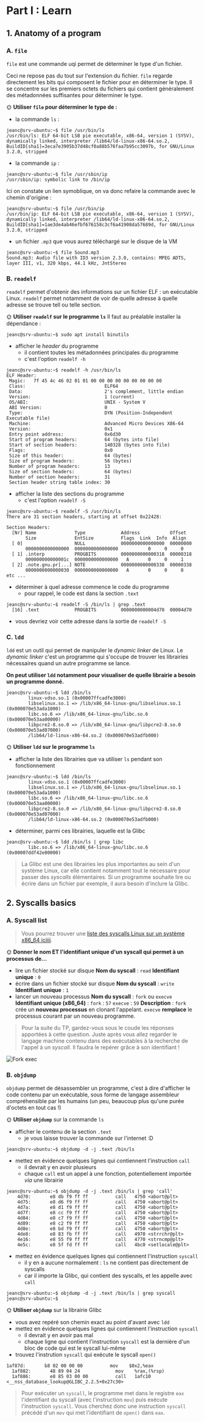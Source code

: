 
# Part I : Learn

## 1. Anatomy of a program

### A. `file`

`file` est une commande uqi permet de déterminer le type d'un fichier.

Ceci ne repose pas du tout sur l'extension du fichier. `file` regarde directement les bits qui composent le fichier pour en déterminer le type. Il se concentre sur les premiers octets du fichiers qui contient généralement des métadonnées suffisantes pour déterminer le type.

🌞 **Utiliser `file` pour déterminer le type de :**

- la commande `ls` :
```console
jeanc@srv-ubuntu:~$ file /usr/bin/ls
/usr/bin/ls: ELF 64-bit LSB pie executable, x86-64, version 1 (SYSV), dynamically linked, interpreter /lib64/ld-linux-x86-64.so.2, BuildID[sha1]=3eca7e3905b37d48cf0a88b576faa7b95cc3097b, for GNU/Linux 3.2.0, stripped
```
- la commande `ip` :
```console
jeanc@srv-ubuntu:~$ file /usr/sbin/ip
/usr/sbin/ip: symbolic link to /bin/ip
```
Ici on constate un lien symoblique, on va donc refaire la commande avec le chemin d'origine : 
```console
jeanc@srv-ubuntu:~$ file /usr/bin/ip
/usr/bin/ip: ELF 64-bit LSB pie executable, x86-64, version 1 (SYSV), dynamically linked, interpreter /lib64/ld-linux-x86-64.so.2, BuildID[sha1]=1ae3de4ab46efbf676158c3cf6a41908da57689d, for GNU/Linux 3.2.0, stripped
```
- un fichier `.mp3` que vous aurez téléchargé sur le disque de la VM
```console
jeanc@srv-ubuntu:~$ file Sound.mp3
Sound.mp3: Audio file with ID3 version 2.3.0, contains: MPEG ADTS, layer III, v1, 320 kbps, 44.1 kHz, JntStereo
```
### B. `readelf`

`readelf` permet d'obtenir des informations sur un fichier ELF : un exécutable Linux.
`readelf` permet notamment de voir de quelle adresse à quelle adresse se trouve  tell ou telle section.

🌞 **Utiliser `readelf` sur le programme `ls`**
Il faut au préalable installer la dépendance : 
```console 
jeanc@srv-ubuntu:~$ sudo apt install binutils
```
- afficher le *header* du programme
  - il contient toutes les métadonnées principales du programme
  - c'est l'option `readelf -h`
 ```console
jeanc@srv-ubuntu:~$ readelf -h /usr/bin/ls
ELF Header:
  Magic:   7f 45 4c 46 02 01 01 00 00 00 00 00 00 00 00 00
  Class:                             ELF64
  Data:                              2's complement, little endian
  Version:                           1 (current)
  OS/ABI:                            UNIX - System V
  ABI Version:                       0
  Type:                              DYN (Position-Independent Executable file)
  Machine:                           Advanced Micro Devices X86-64
  Version:                           0x1
  Entry point address:               0x6d30
  Start of program headers:          64 (bytes into file)
  Start of section headers:          140328 (bytes into file)
  Flags:                             0x0
  Size of this header:               64 (bytes)
  Size of program headers:           56 (bytes)
  Number of program headers:         13
  Size of section headers:           64 (bytes)
  Number of section headers:         31
  Section header string table index: 30
```
- afficher la liste des sections du programme
  - c'est l'option `readelf -S`
```console 
jeanc@srv-ubuntu:~$ readelf -S /usr/bin/ls
There are 31 section headers, starting at offset 0x22428:

Section Headers:
  [Nr] Name              Type             Address           Offset
       Size              EntSize          Flags  Link  Info  Align
  [ 0]                   NULL             0000000000000000  00000000
       0000000000000000  0000000000000000           0     0     0
  [ 1] .interp           PROGBITS         0000000000000318  00000318
       000000000000001c  0000000000000000   A       0     0     1
  [ 2] .note.gnu.pr[...] NOTE             0000000000000338  00000338
       0000000000000030  0000000000000000   A       0     0     8
etc ...
```
- déterminer à quel adresse commence le code du programme
  - pour rappel, le code est dans la section `.text`
```console 
jeanc@srv-ubuntu:~$ readelf -S /bin/ls | grep .text
  [16] .text             PROGBITS         0000000000004d70  00004d70
```
  - vous devriez voir cette adresse dans la sortie de `readelf -S`

### C. `ldd`

`ldd` est un outil qui permet de manipuler le *dynamic linker* de Linux. Le *dynamic linker* c'est un programme qui s'occupe de trouver les librairies nécessaires quand un autre programme se lance.

**On peut utiliser `ldd` notamment pour visualiser de quelle librairie a besoin un programme donné.**
```console
jeanc@srv-ubuntu:~$ ldd /bin/ls
        linux-vdso.so.1 (0x00007ffcadfe3000)
        libselinux.so.1 => /lib/x86_64-linux-gnu/libselinux.so.1 (0x000070e53ada1000)
        libc.so.6 => /lib/x86_64-linux-gnu/libc.so.6 (0x000070e53aa00000)
        libpcre2-8.so.0 => /lib/x86_64-linux-gnu/libpcre2-8.so.0 (0x000070e53ad07000)
        /lib64/ld-linux-x86-64.so.2 (0x000070e53adfb000)
```
🌞 **Utiliser `ldd` sur le programme `ls`**

- afficher la liste des librairies que va utiliser `ls` pendant son fonctionnement
```console
jeanc@srv-ubuntu:~$ ldd /bin/ls
        linux-vdso.so.1 (0x00007ffcadfe3000)
        libselinux.so.1 => /lib/x86_64-linux-gnu/libselinux.so.1 (0x000070e53ada1000)
        libc.so.6 => /lib/x86_64-linux-gnu/libc.so.6 (0x000070e53aa00000)
        libpcre2-8.so.0 => /lib/x86_64-linux-gnu/libpcre2-8.so.0 (0x000070e53ad07000)
        /lib64/ld-linux-x86-64.so.2 (0x000070e53adfb000)
```
- déterminer, parmi ces librairies, laquelle est la Glibc
```console
jeanc@srv-ubuntu:~$ ldd /bin/ls | grep libc
        libc.so.6 => /lib/x86_64-linux-gnu/libc.so.6 (0x00007ddf42e00000)
```
> La Glibc est une des librairies les plus importantes au sein d'un système Linux, car elle contient notamment tout le nécessaire pour passer des *syscalls* élémentaires. Si un programme souhaite lire ou écrire dans un fichier par exemple, il aura besoin d'inclure la Glibc.

## 2. Syscalls basics

### A. Syscall list

> Vous pourrez trouver une [liste des syscalls Linux sur un système x86_64 iciiii](https://filippo.io/linux-syscall-table/).

🌞 **Donner le nom ET l'identifiant unique d'un syscall qui permet à un processus de...**

- lire un fichier stocké sur disque
**Nom du syscall** : `read`
**Identifiant unique** : `0`
- écrire dans un fichier stocké sur disque
**Nom du syscall** : `write`
**Identifiant unique** : `1`
- lancer un nouveau processus
**Nom du syscall** : `fork` ou `execve`
**Identifiant unique (x86_64)** :
`fork` : `57`
`execve` : `59`
**Description** :
`fork` crée un **nouveau processus** en clonant l'appelant.
`execve` **remplace** le processus courant par un nouveau programme.

> Pour la suite du TP, gardez-vous sous le coude les réponses apportées à cette question. Juste après vous allez regarder le langage machine contenu dans des exécutables à la recherche de l'appel à un *syscall*. Il faudra le repérer grâce à son identifiant !

![Fork exec](./img/forkexec.png)

### B. `objdump`

`objdump` permet de désassembler un programme, c'est à dire d'afficher le code contenu par un exécutable, sous forme de langage assembleur compréhensible par les humains (un peu, beaucoup plus qu'une purée d'octets en tout cas !)

🌞 **Utiliser `objdump`** sur la commande `ls`

- afficher le contenu de la section `.text`
  - je vous laisse trouver la commande sur l'internet :D
```console
jeanc@srv-ubuntu:~$ objdump -d -j .text /bin/ls
```
- mettez en évidence quelques lignes qui contiennent l'instruction `call`
  - il devrait y en avoir plusieurs
  - chaque `call` est un appel à une fonction, potentiellement importée *via* une librairie
```console
jeanc@srv-ubuntu:~$ objdump -d -j .text /bin/ls | grep 'call'
    4d70:       e8 db f9 ff ff          call   4750 <abort@plt>
    4d75:       e8 d6 f9 ff ff          call   4750 <abort@plt>
    4d7a:       e8 d1 f9 ff ff          call   4750 <abort@plt>
    4d7f:       e8 cc f9 ff ff          call   4750 <abort@plt>
    4d84:       e8 c7 f9 ff ff          call   4750 <abort@plt>
    4d89:       e8 c2 f9 ff ff          call   4750 <abort@plt>
    4d8e:       e8 bd f9 ff ff          call   4750 <abort@plt>
    4de8:       e8 83 fb ff ff          call   4970 <strrchr@plt>
    4e16:       e8 55 f9 ff ff          call   4770 <strncmp@plt>
    4e5c:       e8 5f fd ff ff          call   4bc0 <setlocale@plt>
```
- mettez en évidence quelques lignes qui contiennent l'instruction `syscall`
  - il y en a aucune normalement : `ls` ne contient pas directement de syscalls
  - car il importe la Glibc, qui contient des syscalls, et les appelle avec `call`
```console
jeanc@srv-ubuntu:~$ objdump -d -j .text /bin/ls | grep syscall
jeanc@srv-ubuntu:~$
```

🌞 **Utiliser `objdump`** sur la librairie Glibc

- vous avez repéré son chemin exact au point d'avant avec `ldd`
- mettez en évidence quelques lignes qui contiennent l'instruction `syscall`
  - il devrait y en avoir pas mal
  - chaque ligne qui contient l'instruction `syscall` est la dernière d'un bloc de code qui est le syscall lui-même
- trouvez l'instrution `syscall` qui exécute le syscall `open()`
```console
1af87d:       b8 02 00 00 00          mov    $0x2,%eax
  1af882:       48 89 04 24             mov    %rax,(%rsp)
  1af886:       e8 85 03 00 00          call   1afc10 <__nss_database_lookup@GLIBC_2.2.5+0x27c30>
```

> Pour exécuter un `syscall`, le programme met dans le registre `eax` l'identifiant du syscall (avec l'instruction `mov`) puis exécute l'instruction `syscall`. Vous cherchez donc une instruction `syscall` précédé d'un `mov` qui met l'identifiant de `open()` dans `eax`.
